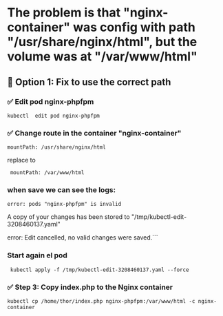 # The problem is that "nginx-container" was config with path "/usr/share/nginx/html", but the volume was at "/var/www/html"

## 🔧 Option 1: Fix to use the correct path

### ✅ Edit pod nginx-phpfpm

```kubectl  edit pod nginx-phpfpm ```

### ✅ Change route in the container "nginx-container"

```mountPath: /usr/share/nginx/html```

replace to

``` mountPath: /var/www/html```

### when save we can see the logs:
```error: pods "nginx-phpfpm" is invalid```

A copy of your changes has been stored to "/tmp/kubectl-edit-3208460137.yaml"

error: Edit cancelled, no valid changes were saved.```


### Start again el pod

```  kubectl apply -f /tmp/kubectl-edit-3208460137.yaml --force ```

### ✅ Step 3: Copy index.php to the Nginx container

``` kubectl cp /home/thor/index.php nginx-phpfpm:/var/www/html -c nginx-container  ```







